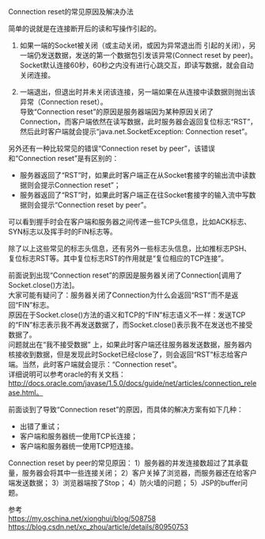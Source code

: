 Connection reset的常见原因及解决办法

简单的说就是在连接断开后的读和写操作引起的。



1. 如果一端的Socket被关闭（或主动关闭，或因为异常退出而 引起的关闭），另一端仍发送数据，发送的第一个数据包引发该异常(Connect reset by peer)。
Socket默认连接60秒，60秒之内没有进行心跳交互，即读写数据，就会自动关闭连接。

2. 一端退出，但退出时并未关闭该连接，另一端如果在从连接中读数据则抛出该异常（Connection reset）。  
    导致“Connection reset”的原因是服务器端因为某种原因关闭了Connection，而客户端依然在读写数据，此时服务器会返回复位标志“RST”，然后此时客户端就会提示“java.net.SocketException: Connection reset”。

另外还有一种比较常见的错误“Connection reset by peer”，该错误和“Connection reset”是有区别的：
- 服务器返回了“RST”时，如果此时客户端正在从Socket套接字的输出流中读数据则会提示Connection reset”；
- 服务器返回了“RST”时，如果此时客户端正在往Socket套接字的输入流中写数据则会提示“Connection reset by peer”。


可以看到握手时会在客户端和服务器之间传递一些TCP头信息，比如ACK标志、SYN标志以及挥手时的FIN标志等。

除了以上这些常见的标志头信息，还有另外一些标志头信息，比如推标志PSH、复位标志RST等。其中复位标志RST的作用就是“复位相应的TCP连接”。

前面说到出现“Connection reset”的原因是服务器关闭了Connection[调用了Socket.close()方法]。  
大家可能有疑问了：服务器关闭了Connection为什么会返回“RST”而不是返回“FIN”标志。  
原因在于Socket.close()方法的语义和TCP的“FIN”标志语义不一样：发送TCP的“FIN”标志表示我不再发送数据了，而Socket.close()表示我不在发送也不接受数据了。  
问题就出在“我不接受数据” 上，如果此时客户端还往服务器发送数据，服务器内核接收到数据，但是发现此时Socket已经close了，则会返回“RST”标志给客户端。当然，此时客户端就会提示：“Connection reset”。  
详细说明可以参考oracle的有关文档：http://docs.oracle.com/javase/1.5.0/docs/guide/net/articles/connection_release.html。



前面谈到了导致“Connection reset”的原因，而具体的解决方案有如下几种：
- 出错了重试；
- 客户端和服务器统一使用TCP长连接；
- 客户端和服务器统一使用TCP短连接。

Connection reset by peer的常见原因：
1）服务器的并发连接数超过了其承载量，服务器会将其中一些连接关闭；
2）客户关掉了浏览器，而服务器还在给客户端发送数据；
3）浏览器端按了Stop；
4）防火墙的问题；
5）JSP的buffer问题。




参考  
https://my.oschina.net/xionghui/blog/508758  
https://blog.csdn.net/xc_zhou/article/details/80950753  


